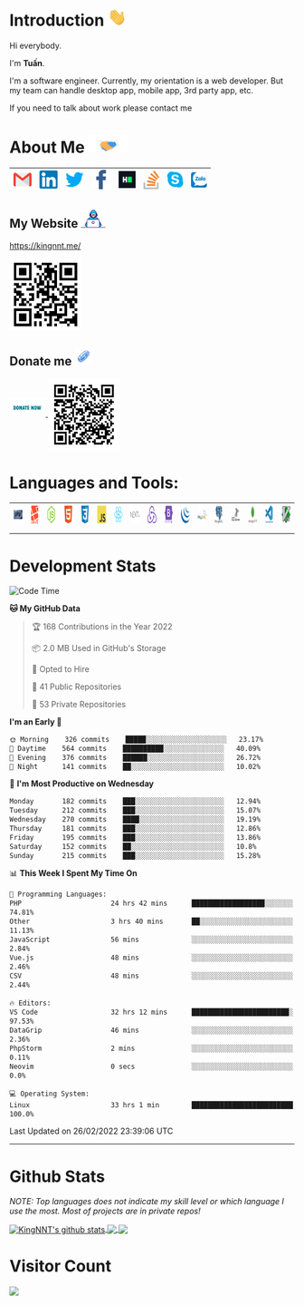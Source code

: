 # Introduction <img src="https://github.com/KingNNT/KingNNT/blob/master/assets/images/gifs/hi.gif" height="32px">

Hi everybody.

I'm **Tuấn**.

I'm a software engineer. Currently, my orientation is a web developer. But my team can handle desktop app, mobile app, 3rd party app, etc.

If you need to talk about work please contact me

# About Me <img src="https://github.com/KingNNT/KingNNT/blob/master/assets/images/gifs/Handshake.gif" height="32px">

| [<img src="https://github.com/KingNNT/KingNNT/blob/master/assets/images/icons/Gmail.svg" alt="Gmail logo" height="32">](mailto:Dev.KingNNT@gmail.com) | [<img src="https://github.com/KingNNT/KingNNT/blob/master/assets/images/icons/Linkedin.svg" alt="Linkedin Logo" width="32">](https://in.linkedin.com/in/kingnnt) | [<img src="https://github.com/KingNNT/KingNNT/blob/master/assets/images/icons/Twitter.svg" alt="Twitter Logo" width="32">](https://twitter.com/King_NNT) | [<img src="https://github.com/KingNNT/KingNNT/blob/master/assets/images/icons/facebook.svg" alt="Facebook logo" width="34">](https://facebook.com/Kinggg.NNT) | [<img src="https://github.com/KingNNT/KingNNT/blob/master/assets/images/icons/HackerRank.svg" alt="HackerRank Logo" width="30">](https://www.hackerrank.com/Dev_KingNNT) | [<img src="https://github.com/KingNNT/KingNNT/blob/master/assets/images/icons/stackoverflow.svg" alt="Stackoverflow Logo" width="28">](https://stackoverflow.com/users/12560659/king-nnt) | [<img src="https://github.com/KingNNT/KingNNT/blob/master/assets/images/icons/skype.svg" alt="Skype Logo" width="28">](https://join.skype.com/invite/eqRpzcC8cGsf) | [<img src="https://github.com/KingNNT/KingNNT/blob/master/assets/images/icons/zalo.svg" alt="Zalo Logo" width="28">](https://zalo.me/kingnnt) |
| :---------------------------------------------------------------------------------------------------------------------------------------------------: | :--------------------------------------------------------------------------------------------------------------------------------------------------------------: | :------------------------------------------------------------------------------------------------------------------------------------------------------: | :-----------------------------------------------------------------------------------------------------------------------------------------------------------: | :----------------------------------------------------------------------------------------------------------------------------------------------------------------------: | :---------------------------------------------------------------------------------------------------------------------------------------------------------------------------------------: | :----------------------------------------------------------------------------------------------------------------------------------------------------------------: | :-------------------------------------------------------------------------------------------------------------------------------------------: |

## My Website <img src="https://github.com/KingNNT/KingNNT/blob/master/assets/images/gifs/developer.gif" height="32px">

<a href="https://kingnnt.me/" height="64">https://kingnnt.me/</a>

<img align='center' height='128' width="128" src="https://github.com/KingNNT/KingNNT/blob/master/assets/images/qrcodes/QRCode_MyProfile.svg" />

## Donate me <img src="https://github.com/KingNNT/KingNNT/blob/master/assets/images/gifs/coin.gif" height="32px">

<a align='center' href="https://github.com/KingNNT/KingNNT/blob/master/Donate.md">
  <img src="https://github.com/KingNNT/KingNNT/blob/master/assets/images/gifs/donate.gif" height="32px">
</a>

<img align='center' height='128' width="128" src="https://github.com/KingNNT/KingNNT/blob/master/assets/images/qrcodes/QRCode_DonateLink.svg" />

# Languages and Tools:

| <img align='left' height="32" width="32" src="https://raw.githubusercontent.com/devicons/devicon/master/icons/php/php-original.svg" /> | <img align='left' height="32" width="32" src="https://raw.githubusercontent.com/devicons/devicon/master/icons/laravel/laravel-plain-wordmark.svg" /> | <img align='left' height="32" width="32" src="https://raw.githubusercontent.com/devicons/devicon/master/icons/nodejs/nodejs-original.svg" /> | <img align='left' height="32" width="32" src="https://raw.githubusercontent.com/devicons/devicon/master/icons/html5/html5-original.svg" /> | <img align='left' height="32" width="32" src="https://raw.githubusercontent.com/devicons/devicon/master/icons/css3/css3-original.svg" /> | <img align='left' height="32" width="32" src="https://raw.githubusercontent.com/devicons/devicon/master/icons/javascript/javascript-original.svg" /> | <img align='left' height="32" width="32" src="https://raw.githubusercontent.com/devicons/devicon/master/icons/react/react-original.svg" /> | <img align='left' height="32" width="32" src="https://raw.githubusercontent.com/devicons/devicon/master/icons/nextjs/nextjs-original-wordmark.svg" /> | <img align='left' height="32" width="32" src="https://raw.githubusercontent.com/devicons/devicon/master/icons/redux/redux-original.svg" /> | <img align='left' height="32" width="32" src="https://raw.githubusercontent.com/devicons/devicon/master/icons/bootstrap/bootstrap-plain-wordmark.svg" /> | <img align='left' height="32" width="32" src="https://raw.githubusercontent.com/devicons/devicon/master/icons/jquery/jquery-original.svg" /> | <img align='left' height="32" width="32" src="https://raw.githubusercontent.com/devicons/devicon/master/icons/mysql/mysql-original-wordmark.svg" /> | <img align='left' height="32" width="32" src="https://raw.githubusercontent.com/devicons/devicon/master/icons/postgresql/postgresql-original-wordmark.svg" /> | <img align='left' height="32" width="32" src="https://raw.githubusercontent.com/devicons/devicon/master/icons/microsoftsqlserver/microsoftsqlserver-plain-wordmark.svg" /> | <img align='left' height="32" width="32" src="https://raw.githubusercontent.com/devicons/devicon/master/icons/mongodb/mongodb-original-wordmark.svg" /> | <img align='left' height="32" width="32" src="https://raw.githubusercontent.com/devicons/devicon/master/icons/vscode/vscode-original-wordmark.svg" /> | <img align='left' height="32" width="32" src="https://raw.githubusercontent.com/devicons/devicon/master/icons/vim/vim-original.svg" /> |
| :------------------------------------------------------------------------------------------------------------------------------------: | :--------------------------------------------------------------------------------------------------------------------------------------------------: | :------------------------------------------------------------------------------------------------------------------------------------------: | :----------------------------------------------------------------------------------------------------------------------------------------: | :--------------------------------------------------------------------------------------------------------------------------------------: | :--------------------------------------------------------------------------------------------------------------------------------------------------: | :----------------------------------------------------------------------------------------------------------------------------------------: | :---------------------------------------------------------------------------------------------------------------------------------------------------: | :----------------------------------------------------------------------------------------------------------------------------------------- | :------------------------------------------------------------------------------------------------------------------------------------------------------: | :------------------------------------------------------------------------------------------------------------------------------------------: | :-------------------------------------------------------------------------------------------------------------------------------------------------: | :-----------------------------------------------------------------------------------------------------------------------------------------------------------: | :------------------------------------------------------------------------------------------------------------------------------------------------------------------------: | :-----------------------------------------------------------------------------------------------------------------------------------------------------: | :---------------------------------------------------------------------------------------------------------------------------------------------------: | :------------------------------------------------------------------------------------------------------------------------------------: |

---

# Development Stats

<!--START_SECTION:waka-->
![Code Time](http://img.shields.io/badge/Code%20Time-2%2C144%20hrs%2028%20mins-blue)

**🐱 My GitHub Data** 

> 🏆 168 Contributions in the Year 2022
 > 
> 📦 2.0 MB Used in GitHub's Storage 
 > 
> 💼 Opted to Hire
 > 
> 📜 41 Public Repositories 
 > 
> 🔑 53 Private Repositories  
 > 
**I'm an Early 🐤** 

```text
🌞 Morning    326 commits    █████░░░░░░░░░░░░░░░░░░░░   23.17% 
🌆 Daytime    564 commits    ██████████░░░░░░░░░░░░░░░   40.09% 
🌃 Evening    376 commits    ██████░░░░░░░░░░░░░░░░░░░   26.72% 
🌙 Night      141 commits    ██░░░░░░░░░░░░░░░░░░░░░░░   10.02%

```
📅 **I'm Most Productive on Wednesday** 

```text
Monday       182 commits    ███░░░░░░░░░░░░░░░░░░░░░░   12.94% 
Tuesday      212 commits    ███░░░░░░░░░░░░░░░░░░░░░░   15.07% 
Wednesday    270 commits    ████░░░░░░░░░░░░░░░░░░░░░   19.19% 
Thursday     181 commits    ███░░░░░░░░░░░░░░░░░░░░░░   12.86% 
Friday       195 commits    ███░░░░░░░░░░░░░░░░░░░░░░   13.86% 
Saturday     152 commits    ██░░░░░░░░░░░░░░░░░░░░░░░   10.8% 
Sunday       215 commits    ███░░░░░░░░░░░░░░░░░░░░░░   15.28%

```


📊 **This Week I Spent My Time On** 

```text
💬 Programming Languages: 
PHP                      24 hrs 42 mins      ██████████████████░░░░░░░   74.81% 
Other                    3 hrs 40 mins       ██░░░░░░░░░░░░░░░░░░░░░░░   11.13% 
JavaScript               56 mins             ░░░░░░░░░░░░░░░░░░░░░░░░░   2.84% 
Vue.js                   48 mins             ░░░░░░░░░░░░░░░░░░░░░░░░░   2.46% 
CSV                      48 mins             ░░░░░░░░░░░░░░░░░░░░░░░░░   2.44%

🔥 Editors: 
VS Code                  32 hrs 12 mins      ████████████████████████░   97.53% 
DataGrip                 46 mins             ░░░░░░░░░░░░░░░░░░░░░░░░░   2.36% 
PhpStorm                 2 mins              ░░░░░░░░░░░░░░░░░░░░░░░░░   0.11% 
Neovim                   0 secs              ░░░░░░░░░░░░░░░░░░░░░░░░░   0.0%

💻 Operating System: 
Linux                    33 hrs 1 min        █████████████████████████   100.0%

```


 Last Updated on 26/02/2022 23:39:06 UTC
<!--END_SECTION:waka-->

---

# Github Stats

_NOTE: Top languages does not indicate my skill level or which language I use the most. Most of projects are in private repos!_

<a href="https://github.com/KingNNT">
  <img align="center" src="https://github-readme-stats.vercel.app/api?username=KingNNT&show_icons=true&theme=gruvbox&count_private=true" alt="KingNNT's github stats" />
</a>

<a href="https://github.com/KingNNT">
  <img align="center" src="https://github-readme-stats.vercel.app/api/top-langs/?username=KingNNT&layout=compact&theme=gruvbox&count_private=true&how_icons=true" />
</a>

<a href="https://github.com/KingNNT">
  <img align="center" src="https://github-readme-stats.vercel.app/api/pin/?username=KingNNT&repo=MS-Tools&theme=gruvbox" />
</a>

# Visitor Count

<img src="https://profile-counter.glitch.me/KingNNT/count.svg" />
